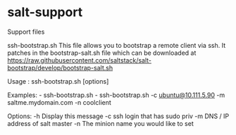 salt-support
============

Support files


ssh-bootstrap.sh
  This file allows you to bootstrap a remote client via ssh. It patches in the bootstrap-salt.sh file which can be downloaded at https://raw.githubusercontent.com/saltstack/salt-bootstrap/develop/bootstrap-salt.sh
  
  Usage :  ssh-bootstrap.sh [options]

  Examples:
    - ssh-bootstrap.sh
    - ssh-bootstrap.sh -c ubuntu@10.111.5.90 -m saltme.mydomain.com -n coolclient

  Options:
  -h  Display this message
  -c  ssh login that has sudo priv
  -m  DNS / IP address of salt master
  -n  The minion name you would like to set
    
